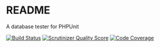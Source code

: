 # README

A database tester for PHPUnit

[![Build Status](https://travis-ci.org/Raphhh/pumpkin.png)](https://travis-ci.org/Raphhh/pumpkin)
[![Scrutinizer Quality Score](https://scrutinizer-ci.com/g/Raphhh/pumpkin/badges/quality-score.png?b=master)](https://scrutinizer-ci.com/g/Raphhh/pumpkin/)
[![Code Coverage](https://scrutinizer-ci.com/g/Raphhh/pumpkin/badges/coverage.png?b=master)](https://scrutinizer-ci.com/g/Raphhh/pumpkin/)

